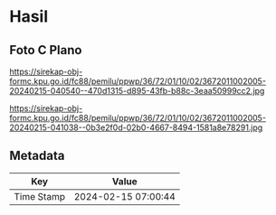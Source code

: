 # Hasil

## Foto C Plano

https://sirekap-obj-formc.kpu.go.id/fc88/pemilu/ppwp/36/72/01/10/02/3672011002005-20240215-040540--470d1315-d895-43fb-b88c-3eaa50999cc2.jpg

https://sirekap-obj-formc.kpu.go.id/fc88/pemilu/ppwp/36/72/01/10/02/3672011002005-20240215-041038--0b3e2f0d-02b0-4667-8494-1581a8e78291.jpg


## Metadata

| Key        | Value               |
| ---------- | ------------------- |
| Time Stamp | 2024-02-15 07:00:44 |



